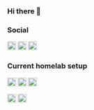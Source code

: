 ### Hi there 👋

<!--
**jdrusso/jdrusso** is a ✨ _special_ ✨ repository because its `README.md` (this file) appears on your GitHub profile.

Here are some ideas to get you started:

- 🔭 I’m currently working on ...
- 🌱 I’m currently learning ...
- 👯 I’m looking to collaborate on ...
- 🤔 I’m looking for help with ...
- 💬 Ask me about ...
- 📫 How to reach me: ...
- 😄 Pronouns: ...
- ⚡ Fun fact: ...
-->


<p>

<!-- https://javascript.plainenglish.io/how-to-make-custom-language-badges-for-your-profile-using-shields-io-d2aeaf016b6b --> 

<!-- <a href="https://www.linkedin.com/in/jd-russo/"><img height="20" src="https://img.shields.io/badge/LinkedIn-0077B5?style=for-the-badge&logo=linkedin&logoColor=white" alt=""/></a> -->

<h3> Social </h3>

<a href="https://scholar.google.com/citations?user=AR88J6sAAAAJ&hl=en&oi=ao"><img height="20" src="https://img.shields.io/badge/-Google_Scholar-gray?logo=google-scholar" alt=""/></a>
<a href="https://www.linkedin.com/in/jd-russo/"><img height="20" src="https://img.shields.io/badge/-LinkedIn-gray?logo=linkedin" alt=""/></a>
<a href="https://mobile.twitter.com/jdrusso94"><img height="20" src="https://img.shields.io/badge/-Twitter-gray?logo=twitter" alt=""/></a>

<!-- <a href="https://www.linkedin.com/in/jd-russo/"><img height="20" src="https://img.shields.io/badge/LinkedIn-Connect-blue" alt=""/></a> -->
<!-- <img alt="Twitter Follow" src="https://img.shields.io/twitter/follow/jdrusso94?style=social" height="20"> -->

</p>

<p>
<h3> Current homelab setup </h3>
 </p>
 <p>
  
<img src="https://img.shields.io/badge/CPU-4x%20Xeon--E4870-informational?logo=intel" height="20" alt="CPU: 4x Xeon 4870"/>
<img src="https://img.shields.io/badge/GPU-Nvidia K10-76B900?logo=nvidia" height="20" alt="GPU: Nvidia K10"/>
<img src="https://img.shields.io/badge/Memory-128GB ECC DDR3-brown" height="20" alt=""/>
</p>

<p>
<img src="https://img.shields.io/badge/%F0%9F%94%A7 Editor-PyCharm-green" height="20" alt="Editor: PyCharm"/>
  
<img src="https://img.shields.io/badge/OS-Ubuntu%2020.04-E95420?logo=ubuntu" height="20" alt="OS: Ubuntu 20.04"/>
</p>

<!--
A few of my projects...

## Science

<a href="https://github.com/westpa/westpa"> <img src="https://github-readme-stats.vercel.app/api/pin/?username=westpa&repo=westpa" alt="WESTPA" height=100> </a>
<a href="https://github.com/jdrusso/msm_we"> <img src="https://github-readme-stats.vercel.app/api/pin/?username=jdrusso&repo=msm_we" alt="msm_we" height=100> </a>
<a href="https://github.com/jdrusso/SynD"> <img src="https://github-readme-stats.vercel.app/api/pin/?username=jdrusso&repo=SynD" alt="SynD" height=100> </a>
<a href="https://github.com/jdrusso/awesome-science"> <img src="https://github-readme-stats.vercel.app/api/pin/?username=jdrusso&repo=awesome-science" alt="awesome-science" height=100> </a>
<a href="https://github.com/jdrusso/docker_westpa"> <img src="https://github-readme-stats.vercel.app/api/pin/?username=jdrusso&repo=docker_westpa" alt="docker_westpa" height=100> </a>

## Fun
<a href="https://github.com/jdrusso/remote_thermostat"> <img src="https://github-readme-stats.vercel.app/api/pin/?username=jdrusso&repo=remote_thermostat" alt="remote_thermostat" height=100> </a>
<a href="https://github.com/jdrusso/soil-hygrometer"> <img src="https://github-readme-stats.vercel.app/api/pin/?username=jdrusso&repo=soil-hygrometer" alt="soil-hygrometer" height=100> </a>
-->
